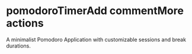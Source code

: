 # pomodoroTimerAdd commentMore actions
A minimalist Pomodoro Application with customizable sessions and break durations. 